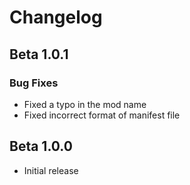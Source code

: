 # Changelog

## Beta 1.0.1

### Bug Fixes

- Fixed a typo in the mod name
- Fixed incorrect format of manifest file

## Beta 1.0.0

- Initial release
